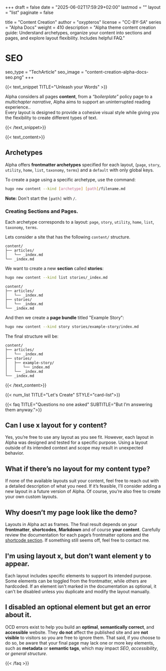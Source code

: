 +++
draft = false
date = "2025-06-02T17:59:29+02:00"
lastmod = ""
layout = "list"
paginate = false

title = "Content Creation"
author = "oxypteros"
license = "CC-BY-SA"
series = "Alpha Docs"
  weight = 410
description = "Alpha theme content creation guide: Understand archetypes, organize your content into sections and pages, and explore layout flexibility. Includes helpful FAQ."
# SEO
seo_type = "TechArticle"
seo_image = "content-creation-alpha-docs-seo.png"
+++

{{< text_snippet TITLE="Unleash your Words" >}}

Alpha considers all pages **content**, from a *“boilerplate”* policy page to a *multichapter narrative*, Alpha aims to support an uninterrupted reading experience..  
Every layout is designed to provide a cohesive visual style while giving you the flexibility to create different types of text.

{{< /text_snippet>}}

{{< text_content>}}

## Archetypes
Alpha offers **frontmatter archetypes** specified for each layout, (`page`, `story`, `utility`, `home`, `list`, `taxonomy`, `terms`) and a `default` with only global keys.

To create a page using a specific archetype, use the command:
```bash
hugo new content --kind [archetype] [path]/filename.md
```
**Note:** Don't start the `[path]` with `/`.

### Creating Sections and Pages.
Each archetype corresponds to a layout: `page`, `story`, `utility`, `home`, `list`, `taxonomy`, `terms`.

Lets consider a site that has the following `content/` structure.
```
content/
├── articles/
│   └── _index.md
└── _index.md
```
We want to create a new **section** called **stories**:
```bash
hugo new content --kind list stories/_index.md
```
```
content/ 
├── articles/
│   └── _index.md
├── stories/
│   └── _index.md
└── _index.md
```
And then we create a **page bundle** titled "Example Story":
```bash
hugo new content --kind story stories/example-story/index.md
```
The final structure will be:
```
content/ 
├── articles/
│   └── _index.md
├── stories/
│   ├── example-story/
│   │   └── index.md
│   └── _index.md
└── _index.md
```
{{< /text_content>}}

{{< num_list TITLE="Let's Create" STYLE="card-list">}}

{{< faq TITLE="Questions no one asked" SUBTITLE="But I’m answering them anyway.">}}

## Can I use x layout for y content?
Yes, you’re free to use any layout as you see fit. However, each layout in Alpha was designed and tested for a specific purpose. Using a layout outside of its intended context and scope may result in unexpected behavior.
## What if there’s no layout for my content type?
If none of the available layouts suit your content, feel free to reach out with a detailed description of what you need. If it’s feasible, I’ll consider adding a new layout in a future version of Alpha. Of course, you’re also free to create your own custom layouts.
## Why doesn’t my page look like the demo?
Layouts in Alpha act as frames. The final result depends on your **frontmatter**, **shortcodes**, **Markdown** and of course **your content**. Carefully review the documentation for each page’s frontmatter options and the [shortcode section](/docs/shortcodes/). If something still seems off, feel free to contact me.
## I'm using layout x, but don’t want element y to appear.
Each layout includes specific elements to support its intended purpose. Some elements can be toggled from the frontmatter, while others are hardcoded. If an element isn't marked in the documentation as optional, it can't be disabled unless you duplicate and modify the layout manually.
## I disabled an optional element but get an error about it.
OCD errors exist to help you build an **optimal**, **semantically correct**, and **accessible** website. They **do not** affect the published site and are **not visible** to visitors so you are free to ignore them.
That said, if you choose to do so, be aware that your final page may lack one or more key elements, such as **metadata** or **semantic tags**, which may impact *SEO*, *accessibility*, or *general structure*.

{{< /faq >}}
